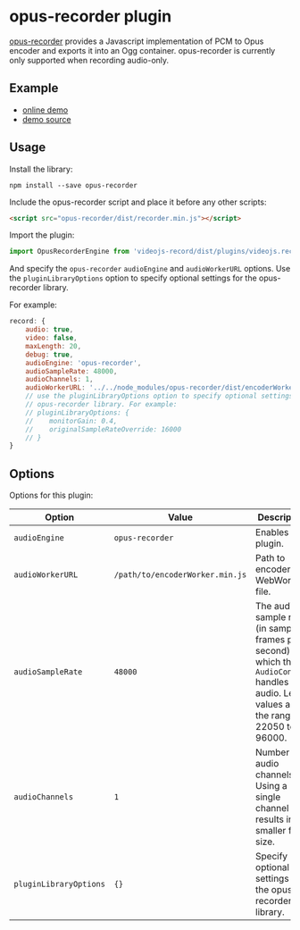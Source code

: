# opus-recorder plugin

[opus-recorder](https://github.com/chris-rudmin/opus-recorder) provides a Javascript
implementation of PCM to Opus encoder and exports it into an Ogg container.
opus-recorder is currently only supported when recording audio-only.

## Example

- [online demo](https://collab-project.github.io/videojs-record/demo/audio-only-opus.html)
- [demo source](https://github.com/collab-project/videojs-record/blob/master/examples/plugins/audio-only-opus.html)

## Usage

Install the library:

```console
npm install --save opus-recorder
```

Include the opus-recorder script and place it before any other scripts:

```html
<script src="opus-recorder/dist/recorder.min.js"></script>
```

Import the plugin:

```javascript
import OpusRecorderEngine from 'videojs-record/dist/plugins/videojs.record.opus-recorder.js';
```

And specify the `opus-recorder` `audioEngine` and `audioWorkerURL` options.
Use the `pluginLibraryOptions` option to specify optional settings for the opus-recorder library.

For example:

```javascript
record: {
    audio: true,
    video: false,
    maxLength: 20,
    debug: true,
    audioEngine: 'opus-recorder',
    audioSampleRate: 48000,
    audioChannels: 1,
    audioWorkerURL: '../../node_modules/opus-recorder/dist/encoderWorker.min.js'
    // use the pluginLibraryOptions option to specify optional settings for the
    // opus-recorder library. For example:
    // pluginLibraryOptions: {
    //    monitorGain: 0.4,
    //    originalSampleRateOverride: 16000
    // }
}
```

## Options

Options for this plugin:

| Option | Value | Description |
| --- | --- | --- |
| `audioEngine` | `opus-recorder` | Enables the plugin. |
| `audioWorkerURL` | `/path/to/encoderWorker.min.js` | Path to encoder WebWorker file. |
| `audioSampleRate` | `48000` | The audio sample rate (in sample-frames per second) at which the `AudioContext` handles audio. Legal values are in the range of 22050 to 96000. |
| `audioChannels` | `1` | Number of audio channels. Using a single channel results in a smaller file size. |
| `pluginLibraryOptions` | `{}` | Specify optional settings for the opus-recorder library. |
